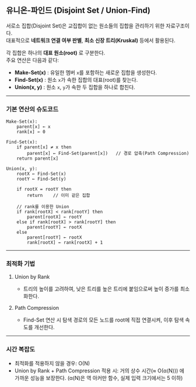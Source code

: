 ## 유니온-파인드 (Disjoint Set / Union-Find)

서로소 집합(Disjoint Set)은 교집합이 없는 원소들의 집합을 관리하기 위한 자료구조이다.  
대표적으로 **네트워크 연결 여부 판별**, **최소 신장 트리(Kruskal)** 등에서 활용된다.

각 집합은 하나의 **대표 원소(root)** 로 구분한다.  
주요 연산은 다음과 같다:

- **Make-Set(x)** : 유일한 멤버 `x`를 포함하는 새로운 집합을 생성한다.
- **Find-Set(x)** : 원소 `x`가 속한 집합의 대표(root)를 찾는다.
- **Union(x, y)** : 원소 `x`, `y`가 속한 두 집합을 하나로 합친다.

---

### 기본 연산의 슈도코드

```pseudo
Make-Set(x):
    parent[x] ← x
    rank[x] ← 0

Find-Set(x):
    if parent[x] ≠ x then
        parent[x] ← Find-Set(parent[x])   // 경로 압축(Path Compression)
    return parent[x]

Union(x, y):
    rootX ← Find-Set(x)
    rootY ← Find-Set(y)

    if rootX = rootY then
        return    // 이미 같은 집합

    // rank를 이용한 Union
    if rank[rootX] < rank[rootY] then
        parent[rootX] ← rootY
    else if rank[rootX] > rank[rootY] then
        parent[rootY] ← rootX
    else
        parent[rootY] ← rootX
        rank[rootX] ← rank[rootX] + 1
```

---

### 최적화 기법

1. Union by Rank

   - 트리의 높이를 고려하여, 낮은 트리를 높은 트리에 붙임으로써 높이 증가를 최소화한다.

2. Path Compression
   - Find-Set 연산 시 탐색 경로의 모든 노드를 root에 직접 연결시켜, 이후 탐색 속도를 개선한다.

---

### 시간 복잡도

- 최적화를 적용하지 않을 경우: O(N)
- Union by Rank + Path Compression 적용 시:
  거의 상수 시간(≈ O(α(N))) 에 가까운 성능을 보장한다.
  (α(N)은 역 아커만 함수, 실제 입력 크기에서는 5 이하)
